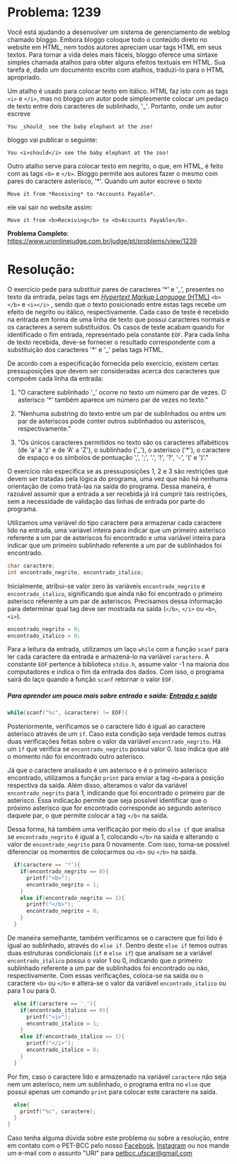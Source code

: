 
# Problema: 1239  

Você está ajudando a desenvolver um sistema de gerenciamento de weblog chamado bloggo. Embora bloggo coloque todo o conteúdo direto no website em HTML, nem todos autores apreciam usar tags HTML em seus textos. Para tornar a vida deles mais fáceis, bloggo oferece uma sintaxe simples chamada atalhos para obter alguns efeitos textuais em HTML. Sua tarefa é, dado um documento escrito com atalhos, traduzi-lo para o HTML apropriado.


Um atalho é usado para colocar texto em itálico. HTML faz isto com as tags `<i>` e `</i>`, mas no bloggo um autor pode simplesmente colocar um pedaço de texto entre dois caracteres de sublinhado, '\_'. Portanto, onde um autor escreve

`You _should_ see the baby elephant at the zoo!`


bloggo vai publicar o seguinte:

`You <i>should</i> see the baby elephant at the zoo!`


Outro atalho serve para colocar texto em negrito, o que, em HTML, é feito com as tags `<b>` e `</b>`. Bloggo permite aos autores fazer o mesmo com pares do caractere asterisco, '\*'. Quando um autor escreve o texto

`Move it from *Receiving* to *Accounts Payable*.`


ele vai sair no website assim:

`Move it from <b>Receiving</b> to <b>Accounts Payable</b>.`

**Problema Completo**: https://www.urionlinejudge.com.br/judge/pt/problems/view/1239

# Resolução:

O exercício pede para substituir pares de caracteres '\*' e '\_',  presentes no texto da entrada, pelas tags em [*Hypertext Markup Language* (HTML)](https://developer.mozilla.org/pt-BR/docs/Web/HTML) `<b></b>` e `<i></i>` , sendo que o texto posicionado entre estas tags recebe um efeito de negrito ou itálico, respectivamente. Cada caso de teste é recebido na entrada em forma de uma linha de texto que possui caracteres normais e os caracteres a serem substituídos. Os casos de teste acabam quando for identificado o fim entrada, representado pela constante `EOF`. Para cada linha de texto recebida, deve-se fornecer o resultado correspondente com a substituição dos caracteres '\*' e '\_' pelas tags HTML.

 De acordo com a especificação fornecida pelo exercício, existem certas pressuposições que devem ser consideradas acerca dos caracteres que compoẽm cada linha da entrada:

1. "O caractere sublinhado '\_' ocorre no texto um número par de vezes. O asterisco '\*' também aparece um número par de vezes no texto."

2. "Nenhuma substring do texto entre um par de sublinhados ou entre um par de asteriscos pode conter outros sublinhados ou asteriscos, respectivamente."

3. "Os únicos caracteres permitidos no texto são os caracteres alfabéticos (de 'a' a 'z' e de 'A' a 'Z'), o sublinhado ('\_'), o asterisco ('\*'), o caractere de espaço e os símbolos de pontuação ',', ';', '.', '!', '?', '-', '(' e ')'."

O exercício não especifica se as pressuposições 1, 2 e 3 são restrições que devem ser tratadas pela lógica do programa, uma vez que não há nenhuma orientação de como tratá-las na saída do programa. Dessa maneira, é razoável assumir que a entrada a ser recebida já irá cumprir tais restrições, sem a necessidade de validação das linhas de entrada por parte do programa.

Utilizamos uma variável do tipo caractere para armazenar cada caractere lido na entrada, uma variável inteira para indicar que um primeiro asterisco referente a um par de asteriscos foi encontrado e uma variável inteira para indicar que um primeiro sublinhado referente a um par de sublinhados foi encontrado.

```c
char caractere;
int encontrado_negrito, encontrado_italico;
```
Inicialmente, atribui-se valor zero às variáveis  `encontrado_negrito` e `encontrado_italico`, significando que ainda não foi encontrado o primeiro asterisco referente a um par de asteriscos. Precisamos dessa informação para determinar qual tag deve ser mostrada na saída (`</b>`, `</i>` ou `<b>`, `<i>`).

```c
encontrado_negrito = 0;
encontrado_italico = 0;
```

Para a leitura da entrada, utilizamos um laço `while` com a função `scanf`
para ler cada caractere da entrada e armazená-lo na variável `caractere`. A constante `EOF` pertence à biblioteca `stdio.h`, assume valor -1 na maioria dos computadores e indica o fim da entrada dos dados. Com isso, o programa sairá do laço quando a função `scanf` retornar o valor `EOF`.

##### Para aprender um pouco mais sobre entrada e saída: [Entrada e saída](https://www.ime.usp.br/~pf/algoritmos/aulas/io.html)

```c
while(scanf("%c", &caractere) != EOF){
```

Posteriormente, verificamos se o caractere lido é igual ao caractere asterisco através de um `if`. Caso esta condição seja verdade temos outras duas verificações feitas sobre o valor da variável `encontrado_negrito`. Há um `ìf` que verifica se `encontrado_negrito` possui valor 0. Isso indica que até o momento não foi encontrado outro asterisco.

 Já que o caractere analisado é um asterisco e é o primeiro asterisco encontrado, utilizamos a função `print` para enviar a tag `<b>`para a posição respectiva da saída.  Além disso, alteramos o valor da variável `encontrado_negrito` para 1, indicando que foi encontrado o primeiro par de asterisco. Essa indicação permite que seja possível identificar  que o próximo asterisco que for encontrado corresponde ao segundo asterisco daquele par, o que permite colocar a tag `</b>` na saída.

Dessa forma, há também uma verificação por meio do `else if` que analisa se `encontrado_negrito` é igual a 1,  colocando `</b>` na saída e alterando o valor de `encontrado_negrito` para 0 novamente. Com isso, torna-se possível diferenciar os momentos de colocarmos ou `<b>` ou `</b>` na saída.

 ```c
   if(caractere == '*'){
     if(encontrado_negrito == 0){
       printf("<b>");
       encontrado_negrito = 1;
     }
     else if(encontrado_negrito == 1){
       printf("</b>");
       encontrado_negrito = 0;
     }
   }
 ```

 De maneira semelhante, também verificamos se o caractere que foi lido é igual ao sublinhado, através do `else if`. Dentro deste `else if` temos outras duas estruturas condicionais (`if` e `else if`) que analisam se a variável `encontrado_italico` possui o valor 1 ou 0, indicando que o primeiro sublinhado referente a um par de sublinhados foi encontrado ou não, respectivamente. Com essas verificações, coloca-se na saída ou o caractere `<b>` ou `</b>` e altera-se o valor da variável `encontrado_italico` ou para 1 ou para
 0.

 ```c
   else if(caractere == '_'){
     if(encontrado_italico == 0){
       printf("<i>");
       encontrado_italico = 1;
     }
     else if(encontrado_italico == 1){
       printf("</i>");
       encontrado_italico = 0;
     }
   }
 ```
Por fim, caso o caractere lido e armazenado na variável `caractere` não seja nem um asterisco, nem um sublinhado, o programa entra no `else` que possui apenas um comando `print` para colocar este caractere na saída.

```c
  else{
    printf("%c", caractere);
  }
}
```
Caso tenha alguma dúvida sobre este problema ou sobre a resolução, entre em contato com o PET-BCC pelo nosso
[Facebook](https://www.facebook.com/petbcc/),
[Instagram](https://www.instagram.com/petbcc.ufscar/)
ou nos mande um e-mail com o assunto "URI" para  petbcc.ufscar@gmail.com
